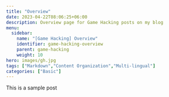 ```yaml
---
title: "Overview"
date: 2023-04-22T08:06:25+06:00
description: Overview page for Game Hacking posts on my blog
menu:
  sidebar:
    name: "[Game Hacking] Overview"
    identifier: game-hacking-overview
    parent: game-hacking
    weight: 10
hero: images/gh.jpg
tags: ["Markdown","Content Organization","Multi-lingual"]
categories: ["Basic"]
---
```


This is a sample post
